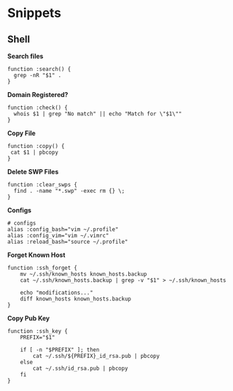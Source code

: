 # Snippets

## Shell

__Search files__

```
function :search() {
  grep -nR "$1" .
}
```

__Domain Registered?__

```
function :check() {
  whois $1 | grep "No match" || echo "Match for \"$1\""
}
```

__Copy File__

```
function :copy() {
 cat $1 | pbcopy
}
```

__Delete SWP Files__

```
function :clear_swps {
  find . -name "*.swp" -exec rm {} \;
}
```

__Configs__

```
# configs
alias :config_bash="vim ~/.profile"
alias :config_vim="vim ~/.vimrc"
alias :reload_bash="source ~/.profile"
```

__Forget Known Host__

```
function :ssh_forget {
    mv ~/.ssh/known_hosts known_hosts.backup
    cat ~/.ssh/known_hosts.backup | grep -v "$1" > ~/.ssh/known_hosts

    echo "modifications..."
    diff known_hosts known_hosts.backup
}
```

__Copy Pub Key__

```
function :ssh_key {
    PREFIX="$1"

    if [ -n "$PREFIX" ]; then
        cat ~/.ssh/${PREFIX}_id_rsa.pub | pbcopy
    else
        cat ~/.ssh/id_rsa.pub | pbcopy
    fi
}
```

